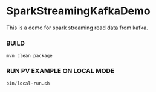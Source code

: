 # SparkStreamingKafkaDemo
This is a demo for spark streaming read data from kafka.

### BUILD
```shell
mvn clean package
```

### RUN PV EXAMPLE ON LOCAL MODE
```shell
bin/local-run.sh
```
